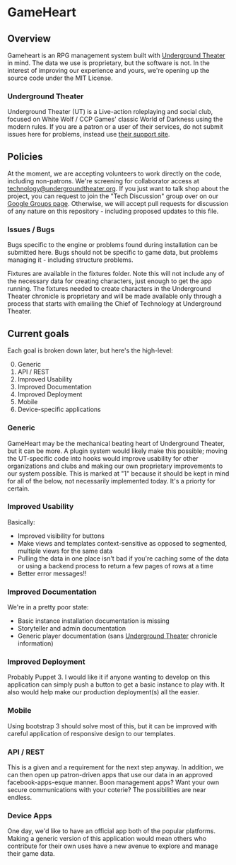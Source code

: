 # GameHeart

## Overview

Gameheart is an RPG management system built with [Underground Theater](http://www.undergroundtheater.org) in mind.  The data we use is proprietary, but the software is not.  In the interest of improving our experience and yours, we're opening up the source code under the MIT License.

### Underground Theater

Underground Theater (UT) is a Live-action roleplaying and social club, focused on White Wolf / CCP Games' classic World of Darkness using the modern rules.  If you are a patron or a user of their services, do not submit issues here for problems, instead use [their support site](http://support.undergroundtheater.org).

## Policies

At the moment, we are accepting volunteers to work directly on the code, including non-patrons.  We're screening for collaborator access at technology@undergroundtheater.org.  If you just want to talk shop about the project, you can request to join the "Tech Discussion" group over on our [Google Groups page](http://groups.undergroundtheater.org). Otherwise, we will accept pull requests for discussion of any nature on this repository - including proposed updates to this file.

### Issues / Bugs

Bugs specific to the engine or problems found during installation can be submitted here.  Bugs should not be specific to game data, but problems managing it - including structure problems.

Fixtures are available in the fixtures folder.  Note this will not include any of the necessary data for creating characters, just enough to get the app running.  The fixtures needed to create characters in the Underground Theater chronicle is proprietary and will be made available only through a process that starts with emailing the Chief of Technology at Underground Theater.

## Current goals

Each goal is broken down later, but here's the high-level:

0. Generic
1. API / REST
2. Improved Usability 
3. Improved Documentation 
4. Improved Deployment
5. Mobile
6. Device-specific applications

### Generic

GameHeart may be the mechanical beating heart of Underground Theater, but it can be more.  A plugin system would likely make this possible; moving the UT-specific code into hooks would improve usability for other organizations and clubs and making our own proprietary improvements to our system possible.  This is marked at "1" because it should be kept in mind for all of the below, not necessarily implemented today. It's a priorty for certain.

### Improved Usability

Basically:

* Improved visibility for buttons
* Make views and templates context-sensitive as opposed to segmented, multiple views for the same data
* Pulling the data in one place isn't bad if you're caching some of the data or using a backend process to return a few pages of rows at a time
* Better error messages!!

### Improved Documentation

We're in a pretty poor state:

* Basic instance installation documentation is missing
* Storyteller and admin documentation
* Generic player documentation (sans [Underground Theater](http://www.undergroundtheater.org) chronicle information)

### Improved Deployment

Probably Puppet 3.  I would like it if anyone wanting to develop on this application can simply push a button to get a basic instance to play with.  It also would help make our production deployment(s) all the easier.

### Mobile

Using bootstrap 3 should solve most of this, but it can be improved with careful application of responsive design to our templates.

### API / REST

This is a given and a requirement for the next step anyway.  In addition, we can then open up patron-driven apps that use our data in an approved facebook-apps-esque manner.  Boon management apps? Want your own secure communications with your coterie? The possibilities are near endless.

### Device Apps

One day, we'd like to have an official app both of the popular platforms. Making a generic version of this application would mean others who contribute for their own uses have a new avenue to explore and manage their game data.
